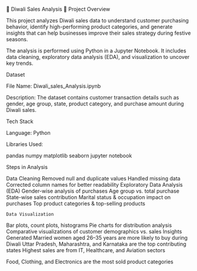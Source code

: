 🎇 Diwali Sales Analysis
📌 Project Overview

This project analyzes Diwali sales data to understand customer purchasing behavior, identify high-performing product categories, and generate insights that can help businesses improve their sales strategy during festive seasons.

The analysis is performed using Python in a Jupyter Notebook. It includes data cleaning, exploratory data analysis (EDA), and visualization to uncover key trends.

Dataset

File Name: Diwali_sales_Analysis.ipynb

Description: The dataset contains customer transaction details such as gender, age group, state, product category, and purchase amount during Diwali sales.

Tech Stack

Language: Python 

Libraries Used:

pandas
numpy
matplotlib
seaborn
jupyter notebook

   Steps in Analysis

Data Cleaning
Removed null and duplicate values
Handled missing data
Corrected column names for better readability
Exploratory Data Analysis (EDA)
Gender-wise analysis of purchases
Age group vs. total purchase
State-wise sales contribution
Marital status & occupation impact on purchases
Top product categories & top-selling products

    Data Visualization

Bar plots, count plots, histograms
Pie charts for distribution analysis
Comparative visualizations of customer demographics vs. sales
Insights Generated
Married women aged 26–35 years are more likely to buy during Diwali
Uttar Pradesh, Maharashtra, and Karnataka are the top contributing states
Highest sales are from IT, Healthcare, and Aviation sectors

Food, Clothing, and Electronics are the most sold product categories
